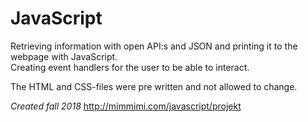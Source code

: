 # JavaScript

Retrieving information with open API:s and JSON and printing it to the webpage with JavaScript.  
Creating event handlers for the user to be able to interact.

The HTML and CSS-files were pre written and not allowed to change.

*Created fall 2018* 
http://mimmimi.com/javascript/projekt
